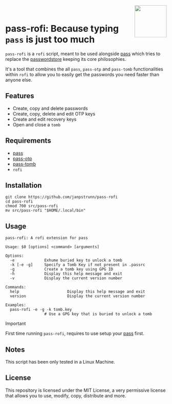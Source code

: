 <img src="https://git.disroot.org/janpstrunn/images/raw/branch/main/pass.png" align="right" height="100"/>
<br>

# pass-rofi: Because typing `pass` is just too much

`pass-rofi` is a `rofi` script, meant to be used alongside [pass](https://github.com/janpstrunn/pass) which tries to replace the [passwordstore](https://www.passwordstore.org/) keeping its core philosophies.

It's a tool that combines the all `pass`, `pass-otp` and `pass-tomb` functionalities within `rofi` to allow you to easily get the passwords you need faster than anyone else.

## Features

- Create, copy and delete passwords
- Create, copy, delete and edit OTP keys
- Create and edit recovery keys
- Open and close a `tomb`

## Requirements

- [pass](https://github.com/janpstrunn/pass)
- [pass-otp](https://github.com/janpstrunn/pass-otp)
- [pass-tomb](https://github.com/janpstrunn/pass-tomb)
- `rofi`

## Installation

```
git clone https://github.com/janpstrunn/pass-rofi
cd pass-rofi
chmod 700 src/pass-rofi
mv src/pass-rofi "$HOME/.local/bin"
```

## Usage

```
pass-rofi: A rofi extension for pass

Usage: $0 [options] <command> [arguments]

Options:
  -e             Exhume buried key to unlock a tomb
  -k [-e -g]     Specify a Tomb Key if not present in .passrc
  -g             Create a tomb key using GPG ID
  -h             Display this help message and exit
  -v             Display the current version number

Commands:
  help                     Display this help message and exit
  version                  Display the current version number

Examples:
  pass-rofi -e -g -k tomb.key
                 # Use a GPG key that is buried to unlock a tomb
```

> [!IMPORTANT]
> First time running `pass-rofi`, requires to use setup your [pass](https://github.com/janpstrunn/pass) first.

## Notes

This script has been only tested in a Linux Machine.

## License

This repository is licensed under the MIT License, a very permissive license that allows you to use, modify, copy, distribute and more.
